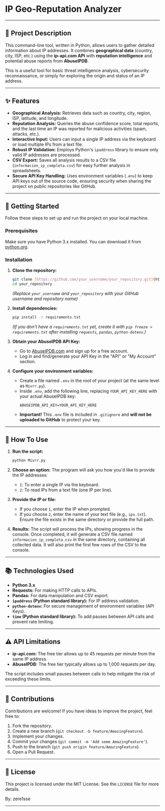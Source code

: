 # IP Geo-Reputation Analyzer

---

## 📝 Project Description

This command-line tool, written in Python, allows users to gather detailed information about IP addresses. It combines **geographical data** (country, city, ISP, etc.) using the **ip-api.com API** with **reputation intelligence** and potential abuse reports from **AbuseIPDB**.

This is a useful tool for basic threat intelligence analysis, cybersecurity reconnaissance, or simply for exploring the origin and status of an IP address.

---

## ✨ Features

* **Geographical Analysis:** Retrieves data such as country, city, region, ISP, latitude, and longitude.
* **Reputation Analysis:** Queries the abuse confidence score, total reports, and the last time an IP was reported for malicious activities (spam, attacks, etc.).
* **Interactive Input:** Users can input a single IP address via the keyboard or load multiple IPs from a text file.
* **Robust IP Validation:** Employs Python's `ipaddress` library to ensure only valid IP addresses are processed.
* **CSV Export:** Saves all analysis results to a CSV file (`informacion_ip_completa.csv`) for easy further analysis in spreadsheets.
* **Secure API Key Handling:** Uses environment variables (`.env`) to keep API keys out of the source code, ensuring security when sharing the project on public repositories like GitHub.

---

## 🚀 Getting Started

Follow these steps to set up and run the project on your local machine.

### Prerequisites

Make sure you have Python 3.x installed. You can download it from [python.org](https://www.python.org/downloads/).

### Installation

1.  **Clone the repository:**
    ```bash
    git clone [https://github.com/your_username/your_repository.git](https://github.com/your_username/your_repository.git)
    cd your_repository
    ```
    *(Replace `your_username` and `your_repository` with your GitHub username and repository name)*

2.  **Install dependencies:**
    ```bash
    pip install -r requirements.txt
    ```
    *(If you don't have a `requirements.txt` yet, create it with `pip freeze > requirements.txt` after installing `requests`, `pandas`, `python-dotenv`.)*

3.  **Obtain your AbuseIPDB API Key:**
    * Go to [AbuseIPDB.com](https://www.abuseipdb.com/) and sign up for a free account.
    * Log in and find/generate your API Key in the "API" or "My Account" section.

4.  **Configure your environment variables:**
    * Create a file named `.env` in the root of your project (at the same level as `Mivrr.py`).
    * Inside `.env`, add the following line, replacing `YOUR_API_KEY_HERE` with your actual AbuseIPDB key:
        ```
        ABUSEIPDB_API_KEY=YOUR_API_KEY_HERE
        ```
    * **Important!** This `.env` file is included in `.gitignore` and **will not be uploaded to GitHub** to protect your key.

---

## 🏃 How To Use

1.  **Run the script:**
    ```bash
    python Mivrr.py
    ```

2.  **Choose an option:** The program will ask you how you'd like to provide the IP addresses:
    * `1`: To enter a single IP via the keyboard.
    * `2`: To read IPs from a text file (one IP per line).

3.  **Provide the IP or file:**
    * If you choose `1`, enter the IP when prompted.
    * If you choose `2`, enter the name of your text file (e.g., `ips.txt`). Ensure the file exists in the same directory or provide the full path.

4.  **Results:** The script will process the IPs, showing progress in the console. Once completed, it will generate a CSV file named `informacion_ip_completa.csv` in the same directory, containing all collected data. It will also print the first few rows of the CSV to the console.

---

## 📚 Technologies Used

* **Python 3.x**
* **Requests:** For making HTTP calls to APIs.
* **Pandas:** For data manipulation and CSV export.
* **`ipaddress` (Python standard library):** For IP address validation.
* **`python-dotenv`:** For secure management of environment variables (API Keys).
* **`time` (Python standard library):** To add pauses between API calls and prevent rate limiting.

---

## ⚠️ API Limitations

* **ip-api.com:** The free tier allows up to 45 requests per minute from the same IP address.
* **AbuseIPDB:** The free tier typically allows up to 1,000 requests per day.

The script includes small pauses between calls to help mitigate the risk of exceeding these limits.

---

## 🤝 Contributions

Contributions are welcome! If you have ideas to improve the project, feel free to:

1.  Fork the repository.
2.  Create a new branch (`git checkout -b feature/AmazingFeature`).
3.  Implement your changes.
4.  Commit your changes (`git commit -m 'Add some AmazingFeature'`).
5.  Push to the branch (`git push origin feature/AmazingFeature`).
6.  Open a Pull Request.

---

## 📄 License

This project is licensed under the MIT License. See the `LICENSE` file for more details.

By: zere1sse

---
